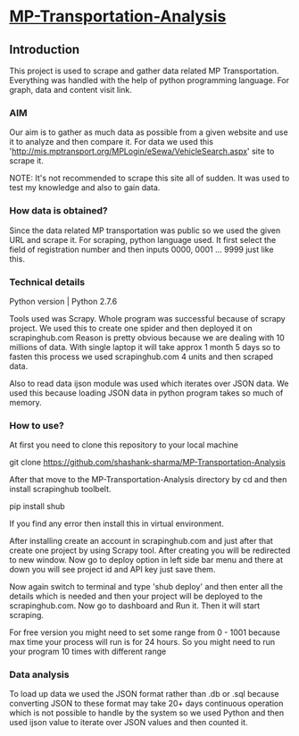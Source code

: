 # [MP-Transportation-Analysis](http://shashank-py.blogspot.in/2017/04/indias-mp-transportation-analysis.html)

## Introduction

This project is used to scrape and gather data related MP Transportation. Everything was handled with the help of python programming language. For graph, data and content visit link.

### AIM

Our aim is to gather as much data as possible from a given website and use it to analyze and then compare it.
For data we used this 'http://mis.mptransport.org/MPLogin/eSewa/VehicleSearch.aspx' site to scrape it.

NOTE: It's not recommended to scrape this site all of sudden. It was used to test my knowledge and also to gain data.

### How data is obtained?

Since the data related MP transportation was public so we used the given URL and scrape it. For scraping, python language used. It first select the field of registration number and then inputs 0000, 0001 ... 9999 just like this.

### Technical details

Python version | Python 2.7.6

Tools used was Scrapy. Whole program was successful because of scrapy project. We used this to create one spider and then deployed it on scrapinghub.com
Reason is pretty obvious because we are dealing with 10 millions of data. With single laptop it will take approx 1 month 5 days so to fasten this process we used scrapinghub.com 4 units and then scraped data.

Also to read data ijson module was used which iterates over JSON data. We used this because loading JSON data in python program takes so much of memory.

### How to use?

At first you need to clone this repository to your local machine

git clone https://github.com/shashank-sharma/MP-Transportation-Analysis

After that move to the MP-Transportation-Analysis directory by cd and then install scrapinghub toolbelt.

pip install shub

If you find any error then install this in virtual environment.

After installing create an account in scrapinghub.com and just after that create one project by using Scrapy tool. After creating you will be redirected to new window. Now go to deploy option in left side bar menu and there at down you will see project id and API key just save them.

Now again switch to terminal and type 'shub deploy' and then enter all the details which is needed and then your project will be deployed to the scrapinghub.com. Now go to dashboard and Run it. Then it will start scraping.

For free version you might need to set some range from 0 - 1001 because max time your process will run is for 24 hours. So you might need to run your program 10 times with different range

### Data analysis

To load up data we used the JSON format rather than .db or .sql because converting JSON to these format may take 20+ days continuous operation which is not possible to handle by the system so we used Python and then used ijson value to iterate over JSON values and then counted it.
